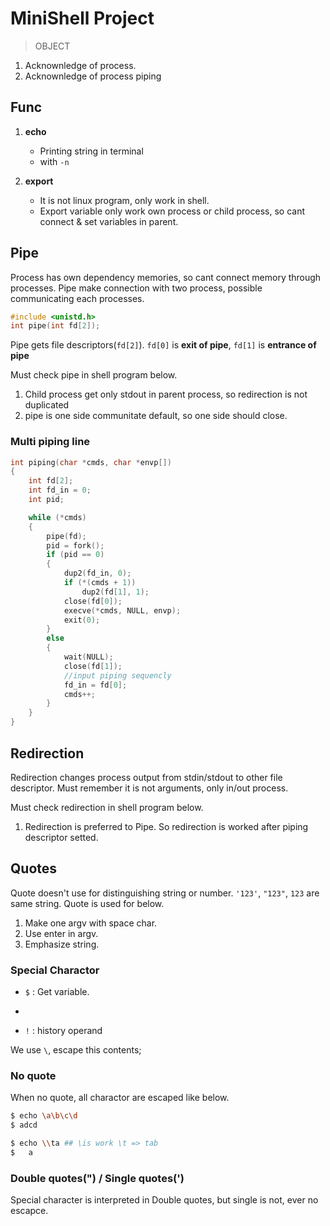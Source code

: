 # MiniShell Project

> OBJECT

1. Acknownledge of process.
2. Acknownledge of process piping

## Func

1. **echo**
	- Printing string in terminal
	- with `-n`

2. **export**
	- It is not linux program, only work in shell.
	- Export variable only work own process or child process, so cant connect & set variables in parent.

## Pipe

Process has own dependency memories, so cant connect memory through processes. Pipe make connection with two process, possible communicating each processes.

```c
#include <unistd.h>
int pipe(int fd[2]);
```

Pipe gets file descriptors(`fd[2]`). `fd[0]` is **exit of pipe**, `fd[1]` is **entrance of pipe**

Must check pipe in shell program below.

1. Child process get only stdout in parent process, so redirection is not duplicated
2. pipe is one side communitate default, so one side should close.

### Multi piping line

```cpp
int piping(char *cmds, char *envp[])
{
	int fd[2];
	int fd_in = 0;
	int pid;

	while (*cmds)
	{
		pipe(fd);
		pid = fork();
		if (pid == 0)
		{
			dup2(fd_in, 0);
			if (*(cmds + 1))
				dup2(fd[1], 1);
			close(fd[0]);
			execve(*cmds, NULL, envp);
			exit(0);
		}
		else
		{
			wait(NULL);
			close(fd[1]);
			//input piping sequencly
			fd_in = fd[0];
			cmds++;
		}
	}
}
```

## Redirection

Redirection changes process output from stdin/stdout to other file descriptor. Must remember it is not arguments, only in/out process.

Must check redirection in shell program below.

1. Redirection is preferred to Pipe. So redirection is worked after piping descriptor setted.

## Quotes

Quote doesn't use for distinguishing string or number. `'123'`, `"123"`, `123` are same string. Quote is used for below.

1. Make one argv with space char.
2. Use enter in argv.
3. Emphasize string.

### Special Charactor 

- `$` : Get variable.
- ``` : backtick
- `!` : history operand

We use `\`, escape this contents;

### No quote

When no quote, all charactor are escaped like below.
```sh
$ echo \a\b\c\d
$ adcd

$ echo \\ta ## \is work \t => tab
$	a
```

### Double quotes(") / Single quotes(')

Special character is interpreted in Double quotes, but single is not, ever no escapce.